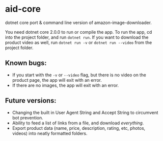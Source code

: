 # aid-core
dotnet core port &amp; command line version of amazon-image-downloader.

You need dotnet core 2.0.0 to run or compile the app. To run the app, cd into the project folder, and run `dotnet run`. If you want to download the product video as well, run `dotnet run -v` or `dotnet run --video` from the project folder.

## Known bugs:
- If you start with the `-v` or `--video` flag, but there is no video on the product page, the app will exit with an error.
- If there are no images, the app will exit with an error.

## Future versions:
- Changing the built in User Agent String and Accept String to circumvent bot prevention.
- Ability to feed a list of links from a file, and download *everything*.
- Export product data (name, price, description, rating, etc, photos, videos) into neatly formatted folders.
